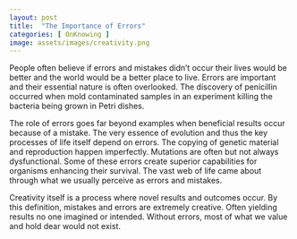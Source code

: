```yaml
---
layout: post
title:  "The Importance of Errors"
categories: [ OnKnowing ]
image: assets/images/creativity.png
---
```

People often believe if errors and mistakes didn’t occur their lives would be better and the world would be a better place to live. 
Errors are important and their essential nature is often overlooked. The discovery of penicillin occurred when mold contaminated samples 
in an experiment killing the bacteria being grown in Petri dishes. 

The role of errors goes far beyond examples when beneficial results occur because of a mistake. The very essence of evolution and thus the key 
processes of life itself depend on errors. The copying of genetic material and reproduction happen imperfectly. Mutations are often 
but not always dysfunctional. Some of these errors create superior capabilities for organisms enhancing their survival. 
The vast web of life came about through what we usually perceive as errors and mistakes.

Creativity itself is a process where novel results and outcomes occur. By this definition, mistakes and errors are extremely creative. 
Often yielding results no one imagined or intended. Without errors, most of what we value and hold dear would not exist.